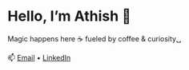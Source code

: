 # Hello, I’m Athish 👾

Magic happens here ☕ fueled by coffee & curiosity␣







📫 [Email](mailto:tathish@hotmail.co.uk) • [LinkedIn](https://www.linkedin.com/in/athish-thayalan-1182b81b7/)
